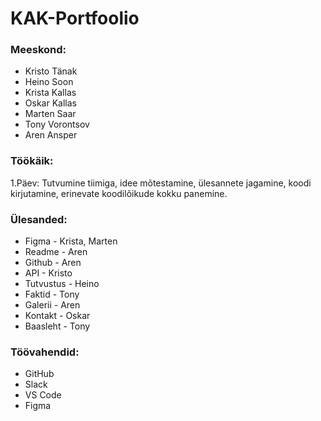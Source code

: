 # KAK-Portfoolio
### Meeskond:
* Kristo Tänak
* Heino Soon
* Krista Kallas
* Oskar Kallas
* Marten Saar
* Tony Vorontsov
* Aren Ansper

### Töökäik:
1.Päev: Tutvumine tiimiga, idee mõtestamine, ülesannete jagamine, koodi kirjutamine, erinevate koodilõikude kokku panemine.

### Ülesanded:
* Figma - Krista, Marten
* Readme - Aren
* Github - Aren
* API - Kristo
* Tutvustus - Heino
* Faktid - Tony
* Galerii - Aren
* Kontakt - Oskar
* Baasleht - Tony

### Töövahendid:
* GitHub
* Slack
* VS Code
* Figma
